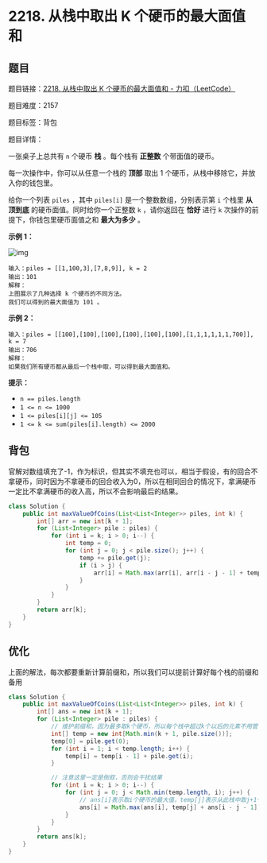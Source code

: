 # 2218. 从栈中取出 K 个硬币的最大面值和

## 题目

题目链接：[2218. 从栈中取出 K 个硬币的最大面值和 - 力扣（LeetCode）](https://leetcode.cn/problems/maximum-value-of-k-coins-from-piles/description/)

题目难度：2157

题目标签：背包

题目详情：

一张桌子上总共有 `n` 个硬币 **栈** 。每个栈有 **正整数** 个带面值的硬币。

每一次操作中，你可以从任意一个栈的 **顶部** 取出 1 个硬币，从栈中移除它，并放入你的钱包里。

给你一个列表 `piles` ，其中 `piles[i]` 是一个整数数组，分别表示第 `i` 个栈里 **从顶到底** 的硬币面值。同时给你一个正整数 `k` ，请你返回在 **恰好** 进行 `k` 次操作的前提下，你钱包里硬币面值之和 **最大为多少** 。

**示例 1：**

![img](https://assets.leetcode.com/uploads/2019/11/09/e1.png)

```
输入：piles = [[1,100,3],[7,8,9]], k = 2
输出：101
解释：
上图展示了几种选择 k 个硬币的不同方法。
我们可以得到的最大面值为 101 。
```

**示例 2：**

```
输入：piles = [[100],[100],[100],[100],[100],[100],[1,1,1,1,1,1,700]], k = 7
输出：706
解释：
如果我们所有硬币都从最后一个栈中取，可以得到最大面值和。
```

**提示：**

- `n == piles.length`
- `1 <= n <= 1000`
- `1 <= piles[i][j] <= 105`
- `1 <= k <= sum(piles[i].length) <= 2000`



## 背包

官解对数组填充了-1，作为标识，但其实不填充也可以，相当于假设，有的回合不拿硬币，同时因为不拿硬币的回合收入为0，所以在相同回合的情况下，拿满硬币一定比不拿满硬币的收入高，所以不会影响最后的结果。

``` java
class Solution {
    public int maxValueOfCoins(List<List<Integer>> piles, int k) {
        int[] arr = new int[k + 1];
        for (List<Integer> pile : piles) {
            for (int i = k; i > 0; i--) {
                int temp = 0;
                for (int j = 0; j < pile.size(); j++) {
                    temp += pile.get(j);
                    if (i > j) {
                        arr[i] = Math.max(arr[i], arr[i - j - 1] + temp);
                    }
                }
            }
        }
        return arr[k];
    }
}
```



## 优化

上面的解法，每次都要重新计算前缀和，所以我们可以提前计算好每个栈的前缀和备用

``` java
class Solution {
    public int maxValueOfCoins(List<List<Integer>> piles, int k) {
        int[] ans = new int[k + 1];
        for (List<Integer> pile : piles) {
            // 维护前缀和，因为最多取k个硬币，所以每个栈中超过k个以后的元素不用管
            int[] temp = new int[Math.min(k + 1, pile.size())];
            temp[0] = pile.get(0);
            for (int i = 1; i < temp.length; i++) {
                temp[i] = temp[i - 1] + pile.get(i);
            }

            // 注意这里一定是倒叙，否则会干扰结果
            for (int i = k; i > 0; i--) {
                for (int j = 0; j < Math.min(temp.length, i); j++) {
                    // ans[i]表示取i个硬币的最大值，temp[j]表示从此栈中取j+1个硬币的值
                    ans[i] = Math.max(ans[i], temp[j] + ans[i - j - 1]);
                }
            }
        }
        return ans[k];
    }
}
```

